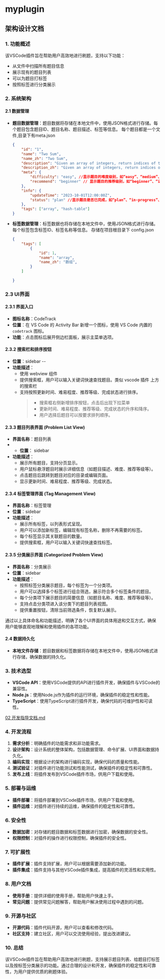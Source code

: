 # myplugin

## 架构设计文档

### 1. 功能概述

该VSCode插件旨在帮助用户高效地进行刷题，支持以下功能：

- 从文件中扫描所有题目信息
- 展示现有的题目列表
- 可以为题目打标签
- 按照标签进行分类展示

### 2. 系统架构

#### 2.1 数据管理

- **题目数据管理**：题目数据将存储在本地文件中，使用JSON格式进行存储。每个题目包含题目ID、题目名称、题目描述、标签等信息。
每个题目都是一个文件,目录下有meta.json

    ```json
    {
        "id": "1",
        "name": "Two Sum",
        "name_zh": "Two Sum",
        "description": "Given an array of integers, return indices of the two numbers such that they add up to a specific target.",
        "description_zh": "Given an array of integers, return indices of the two numbers such that they add up to a specific target.",
        "meta": {
            "difficulty": "easy", //显示题目的难度级别，如“easy”、“medium”、“hard”。
            "recommend": "beginner" // 显示题目的推荐级别，如“beginner”、“intermediate”、“advanced”
        },
        "info": {
            "updateTime": "2023-10-01T12:00:00Z",
            "status": "plan" //显示题目是否已完成，如“plan”、“in-progress”、“completed”。
        },
        "tags": ["array", "hash-table"]
    }
    ```

- **标签数据管理**：标签数据也将存储在本地文件中，使用JSON格式进行存储。每个标签包含标签ID、标签名称等信息。
存储在项目根目录下 config.json

    ```json
    {
        "tags": [
            {
                "id": 1,
                "name": "array",
                "name_zh": "数组",
            }
        ]
        
    }
    ```

### 2.3 UI界面

#### 2.3.1 界面入口

- **图标名称**：CodeTrack
- **位置**：在 VS Code 的 Activity Bar 新增一个图标，使用 VS Code 内置的 `codetrack` 图标。
- **功能**：点击图标后展开侧边栏面板，展示主菜单选项。

#### 2.3.2 搜索栏和排序按钮

- **位置**：sidebar --
- **功能描述**：
  - 使用 webview 组件
  - 提供搜索框，用户可以输入关键词快速查找题目。类似 vscode 插件 上方的搜索栏
  - 支持按照更新时间、难易程度、推荐等级、完成状态进行排序。
    >- 搜索框右侧新增排序按钮，点击后出现下拉菜单
    >- 更新时间、难易程度、推荐等级、完成状态的升序和降序。
    >- 用户选择后题目可以按要求排列顺序。

#### 2.3.3 题目列表界面 (Problem List View)

- **界面名称**：题目列表
- - **位置**： sidebar
- **功能描述**：
  - 展示所有题目，支持分页显示。
  - 用户鼠标悬浮题目时展示详细信息（如题目描述、难度、推荐等级等）。
  - 点击题目后跳转到题目对应的目录或编辑页面。
  - 显示更新时间、难易程度、推荐等级、完成状态。

#### 2.3.4 标签管理界面 (Tag Management View)

- **界面名称**：标签管理
- **位置**：sidebar
- **功能描述**：
  - 展示所有标签，以列表形式呈现。
  - 用户可以添加新标签，编辑现有标签名称，删除不再需要的标签。
  - 每个标签显示其关联题目的数量。
  - 提供搜索框，用户可以输入关键词快速查找标签。

#### 2.3.5 分类展示界面 (Categorized Problem View)

- **界面名称**：分类展示
- **位置**：sidebar
- **功能描述**：
  - 按照标签分类展示题目，每个标签为一个分类项。
  - 用户可以选择多个标签进行组合筛选，展示符合多个标签条件的题目。
  - 每个分类项下展示题目的简要信息（如题目名称、难度、推荐等级等）。
  - 支持点击分类项进入该分类下的题目列表视图。
  - 提供重置按钮，清除当前筛选条件，恢复默认展示。

通过以上具体命名和功能描述，明确了各个UI界面的具体用途和交互方式，确保用户能够直观地理解和使用插件的各项功能。

#### 2.4 数据持久化

- **本地文件存储**：题目数据和标签数据将存储在本地文件中，使用JSON格式进行存储，确保数据的持久化。

### 3. 技术选型

- **VSCode API**：使用VSCode提供的API进行插件开发，确保插件与VSCode的兼容性。
- **Node.js**：使用Node.js作为插件的运行环境，确保插件的稳定性和性能。
- **TypeScript**：使用TypeScript进行插件开发，确保代码的可维护性和可读性。

[02 开发指导文档.md](02%20开发指导文档.md)

### 4. 开发流程

1. **需求分析**：明确插件的功能需求和非功能需求。
2. **设计架构**：设计系统的整体架构，包括数据管理、命令扩展、UI界面和数据持久化。
3. **编码实现**：根据设计的架构进行编码实现，确保代码的质量和性能。
4. **测试验证**：对插件进行功能测试和性能测试，确保插件的稳定性和可靠性。
5. **发布上线**：将插件发布到VSCode插件市场，供用户下载和使用。

### 5. 部署与运维

- **插件部署**：将插件部署到VSCode插件市场，供用户下载和使用。
- **插件运维**：对插件进行持续的运维，确保插件的稳定性和可靠性。

### 6. 安全性

- **数据加密**：对存储的题目数据和标签数据进行加密，确保数据的安全性。
- **权限控制**：对插件的操作进行权限控制，确保插件的安全性。

### 7. 可扩展性

- **插件扩展**：插件支持扩展，用户可以根据需要添加新的功能。
- **插件集成**：插件支持与其他VSCode插件集成，提高插件的灵活性和实用性。

### 8. 用户文档

- **使用手册**：提供详细的使用手册，帮助用户快速上手。
- **常见问题**：提供常见问题解答，帮助用户解决使用过程中遇到的问题。

### 9. 开源与社区

- **开源代码**：插件代码开源，用户可以查看和修改代码。
- **社区支持**：建立社区，用户可以交流使用经验，提出改进建议。

### 10. 总结

该VSCode插件旨在帮助用户高效地进行刷题，支持展示题目列表、给题目打标签以及按标签分类展示的功能。通过合理的设计和开发，确保插件的稳定性和可靠性，为用户提供优质的刷题体验。
